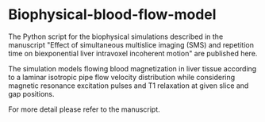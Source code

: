 # Biophysical-blood-flow-model

The Python script for the biophysical simulations described in the manuscript "Effect of simultaneous multislice imaging (SMS) and repetition time on biexponential liver intravoxel incoherent motion" are published here.

The simulation models flowing blood magnetization in liver tissue according to a laminar isotropic pipe flow velocity distribution while considering magnetic resonance excitation pulses and T1 relaxation at given slice and gap positions.

For more detail please refer to the manuscript.
